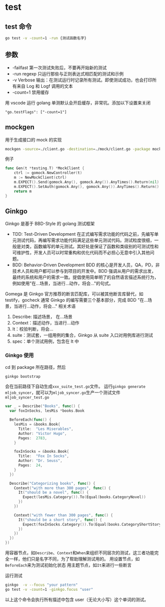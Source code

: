 # test

## test 命令

```bash
go test -v -count=1 -run {测试函数名字}
```

## 参数

- -failfast 第一次测试失败后，不要再开始新的测试
- -run regexp 只运行那些与正则表达式相匹配的测试和示例
- -v Verbose 输出：在测试运行时记录所有测试。即使测试成功，也会打印所有来自 Log 和 Logf 调用的文本
- -count=1 禁用缓存

用 vscode 运行 golang 单测默认会开启缓存，非常坑。添加以下设置来关闭

```text
"go.testFlags": ["-count=1"]
```

## mockgen

用于生成接口的 mock 的实现

```bash
mockgen -source=./client.go -destination=./mock/client.go -package mock_client
```

例子

```go
func Gen(t *testing.T) *MockClient {
	ctrl := gomock.NewController(t)
	m := NewMockClient(ctrl)
	m.EXPECT().Send(gomock.Any(), gomock.Any()).AnyTimes().Return(nil)
	m.EXPECT().SetAuth(gomock.Any(), gomock.Any()).AnyTimes().Return()
	return m
}
```

## Ginkgo

Ginkgo 是基于 BBD-Style 的 golang 测试框架

- TDD: Test-Driven Development
  在正式编写需求功能的代码之前，先编写单元测试代码，再编写需求功能代码满足这些单元测试代码。测试粒度很细，一般是对类，函数编写的单元测试。其好处是保证了函数和类级别的可测试性和可维护性，开发人员可以时常重构和优化代码而不必担心无意中引入其他问题。
- BDD: Behavior-Driven Development
  BDD 的核心是开发人员，QA，PD，非技术人员和用户都可以参与到项目的开发中。BDD 强调从用户的需求出发，最终的系统和用户的需求一致。提倡使用简单明了的自然语言描述系统行为，例如使用"在...场景，当进行...动作，将会..."的句式。

Gomega 是 Ginkgo 官方推荐的断言匹配库，可以被其他断言库替代，如 testify，gocheck
通常 Ginkgo 的编写需要三个基本部分，完成 BDD "在...场景，当进行...动作，将会..."
相关术语

1. Describe: 描述场景， 在...场景
2. Context：描述动作，当进行...动作
3. It：校验判断，将会...
4. suite：测试套，一组用例的集合，Ginkgo 从 suite 入口对用例库进行测试
5. spec：单个测试用例，包含在 It 中

### Ginkgo 使用

cd 到 package 所在路径，然后

```bash
ginkgo bootstrap
```

会在当前路径下自动生成`xxx_suite_test.go`文件。
运行`ginkgo generate mljob_syncer`，就可以为`mljob_syncer.go`生产一个测试文件`mljob_syncer_test.go`

```go
var _ = Describe("Books", func() {
  var foxInSocks, lesMis *books.Book

  BeforeEach(func() {
    lesMis = &books.Book{
      Title:  "Les Miserables",
      Author: "Victor Hugo",
      Pages:  2783,
    }

    foxInSocks = &books.Book{
      Title:  "Fox In Socks",
      Author: "Dr. Seuss",
      Pages:  24,
    }
  })

  Describe("Categorizing books", func() {
    Context("with more than 300 pages", func() {
      It("should be a novel", func() {
        Expect(lesMis.Category()).To(Equal(books.CategoryNovel))
      })
    })

    Context("with fewer than 300 pages", func() {
      It("should be a short story", func() {
        Expect(foxInSocks.Category()).To(Equal(books.CategoryShortStory))
      })
    })
  })
})
```

用容器节点，如`Describe`、`Context`和`When`来组织不同层次的测试，这三者功能完全一样，他们只是名字不同，为了帮助理解测试用的。
用设置节点，如`BeforeEach`来为测试初始化状态
用主题节点，如`It`来进行一些断言

运行测试

```bash
ginkgo  -v --focus "your pattern"
go test -v -count=1 -ginkgo.focus "user"
```

以上这个命令会执行所有描述中包含 user（无论大小写）这个单词的测试。
